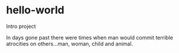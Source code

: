 # hello-world
Intro project

In days gone past there were times when man would commit terrible atrocities on others...man, woman, child and animal.
